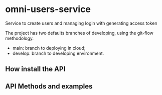 # omni-users-service
Service to create users and managing login with generating access token

The project has two defaults branches of developing, using the git-flow methodology. 
- main: branch to deploying in cloud; 
- develop: branch to developing environment.

## How install the API


## API Methods and examples
